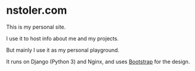 # nstoler.com

This is my personal site.

I use it to host info about me and my projects.

But mainly I use it as my personal playground.

It runs on Django (Python 3) and Nginx, and uses [Bootstrap](https://getbootstrap.com) for the design.
